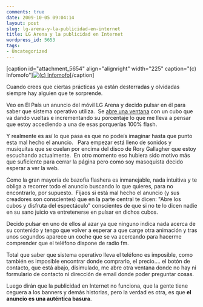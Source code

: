 ```yaml
---
comments: true
date: 2009-10-05 09:04:14
layout: post
slug: lg-arena-y-la-publicidad-en-internet
title: LG Arena y la publicidad en Internet
wordpress_id: 5653
tags:
- Uncategorized
---
```


[caption id="attachment_5654" align="alignright" width="225" caption="(c) Infomofo"][![(c) Infomofo](http://blog.alvareznavarro.es/wp-content/uploads/2009/10/intrusive_ads.jpg?w=225)](http://www.flickr.com/photos/infomofo/)[/caption]

Cuando crees que ciertas prácticas ya están desterradas y olvidadas siempre hay alguien que te sorprende.

Veo en El País un anuncio del móvil LG Arena y decido pulsar en él para saber que sistema operativo utiliza.  Se [abre una ventana](http://arena.lgmobile.com/es/) con un cubo que va dando vueltas e incrementando su porcentaje lo que me lleva a pensar que estoy accediendo a una de esas porquerías 100% flash.

Y realmente es así lo que pasa es que no podeís imaginar hasta que punto esta mal hecho el anuncio.   Para empezar está lleno de sonidos y musiquitas que se cuelan por encima del disco de Rory Gallagher que estoy escuchando actualmente.  En otro momento eso hubiera sido motivo más que suficiente para cerrar la página pero como soy masoquista decido esperar a ver la web.

Como la gran mayoría de bazofia flashera es inmanejable, nada intuitiva y te obliga a recorrer todo el anuncio buscando lo que quieres, para no encontrarlo, por supuesto.  Fijaos si está mal hecho el anuncio (y sus creadores son conscientes) que en la parte central te dicen: "Abre los cubos y disfruta del espectáculo" conscientes de que si no te lo dicen nadie en su sano juicio va entretenerse en pulsar en dichos cubos.

Decido pulsar en uno de ellos al azar ya que ninguno indica nada acerca de su contenido y tengo que volver a esperar a que carge otra animación y tras unos segundos aparece un coche que se va acercando para hacerme comprender que el teléfono dispone de radio fm.

Total que saber que sistema operativo lleva el teléfono es imposible, como también es imposible encontrar donde comprarlo, el precio.... el botón de contacto, que está abajo, disimulado, me abre otra ventana donde no hay ni formulario de contacto ni dirección de email donde poder preguntar cosas.

Luego dirán que la publicidad en Internet no funciona, que la gente tiene ceguera a los banners y demás historias, pero la verdad es otra, es que **el anuncio es una auténtica basura**.
